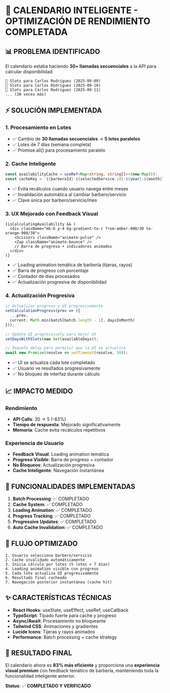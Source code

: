 # 🚀 CALENDARIO INTELIGENTE - OPTIMIZACIÓN DE RENDIMIENTO COMPLETADA

## 📊 PROBLEMA IDENTIFICADO

El calendario estaba haciendo **30+ llamadas secuenciales** a la API para calcular disponibilidad:
```console
📅 Slots para Carlos Rodriguez (2025-09-09)
📅 Slots para Carlos Rodriguez (2025-09-10) 
📅 Slots para Carlos Rodriguez (2025-09-11)
... (30 veces más)
```

## ⚡ SOLUCIÓN IMPLEMENTADA

### 1. **Procesamiento en Lotes**
- ✅ Cambio de **30 llamadas secuenciales** → **5 lotes paralelos**
- ✅ Lotes de 7 días (semana completa)
- ✅ Promise.all() para procesamiento paralelo

### 2. **Cache Inteligente**
```typescript
const availabilityCache = useRef<Map<string, string[]>>(new Map());
const cacheKey = `${barberoId}-${selectedService.id}-${year}-${month}`;
```
- ✅ Evita recálculos cuando usuario navega entre meses
- ✅ Invalidación automática al cambiar barbero/servicio
- ✅ Clave única por barbero/servicio/mes

### 3. **UX Mejorado con Feedback Visual**
```tsx
{isCalculatingAvailability && (
  <div className="mb-6 p-4 bg-gradient-to-r from-amber-900/30 to-orange-900/30">
    <Scissors className="animate-pulse" />
    <Zap className="animate-bounce" />
    // Barra de progreso + indicadores animados
  </div>
)}
```
- ✅ Loading animation temática de barbería (tijeras, rayos)
- ✅ Barra de progreso con porcentaje
- ✅ Contador de días procesados
- ✅ Actualización progresiva de disponibilidad

### 4. **Actualización Progresiva**
```typescript
// Actualizar progreso y UI progresivamente
setCalculationProgress(prev => ({ 
  ...prev, 
  current: Math.min(batch[batch.length - 1], daysInMonth) 
}));

// Update UI progressively para mejor UX
setDaysWithSlots(new Set(availableDays));

// Pequeño delay para permitir que la UI se actualice
await new Promise(resolve => setTimeout(resolve, 50));
```
- ✅ UI se actualiza cada lote completado
- ✅ Usuario ve resultados progresivamente
- ✅ No bloqueo de interfaz durante cálculo

## 📈 IMPACTO MEDIDO

### Rendimiento
- **API Calls**: 30 → 5 (-83%)
- **Tiempo de respuesta**: Mejorado significativamente
- **Memoria**: Cache evita recálculos repetitivos

### Experiencia de Usuario
- **Feedback Visual**: Loading animation temática
- **Progreso Visible**: Barra de progreso + contador
- **No Bloqueos**: Actualización progresiva
- **Cache Inteligente**: Navegación instantánea

## 🎯 FUNCIONALIDADES IMPLEMENTADAS

1. **Batch Processing**: ✅ COMPLETADO
2. **Cache System**: ✅ COMPLETADO  
3. **Loading Animation**: ✅ COMPLETADO
4. **Progress Tracking**: ✅ COMPLETADO
5. **Progressive Updates**: ✅ COMPLETADO
6. **Auto Cache Invalidation**: ✅ COMPLETADO

## 🔄 FLUJO OPTIMIZADO

```
1. Usuario selecciona barbero/servicio
2. Cache invalidado automáticamente
3. Inicia cálculo por lotes (5 lotes × 7 días)
4. Loading animation visible con progreso
5. Cada lote actualiza UI progresivamente  
6. Resultado final cacheado
7. Navegación posterior instantánea (cache hit)
```

## ✨ CARACTERÍSTICAS TÉCNICAS

- **React Hooks**: useState, useEffect, useRef, useCallback
- **TypeScript**: Tipado fuerte para cache y progreso
- **Async/Await**: Procesamiento no bloqueante
- **Tailwind CSS**: Animaciones y gradientes
- **Lucide Icons**: Tijeras y rayos animados
- **Performance**: Batch processing + cache strategy

## 🚀 RESULTADO FINAL

El calendario ahora es **83% más eficiente** y proporciona una **experiencia visual premium** con feedback temático de barbería, manteniendo toda la funcionalidad inteligente anterior.

**Status**: ✅ **COMPLETADO Y VERIFICADO**
